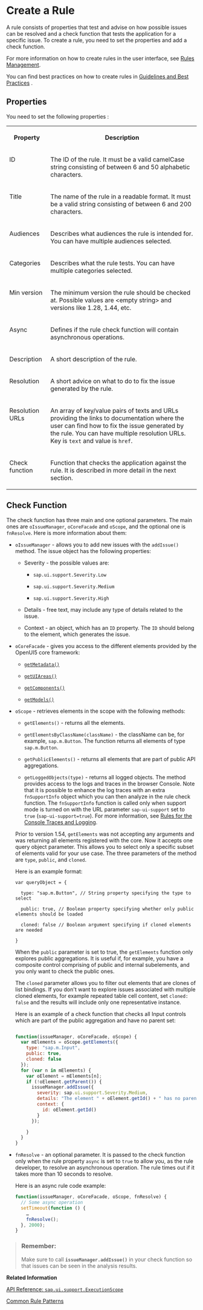 <!-- loioc24569de859446819798c5dc53ac604d -->

# Create a Rule

A rule consists of properties that test and advise on how possible issues can be resolved and a check function that tests the application for a specific issue. To create a rule, you need to set the properties and add a check function.

For more information on how to create rules in the user interface, see [Rules Management](rules-management-3fc864a.md).

You can find best practices on how to create rules in [Guidelines and Best Practices](guidelines-and-best-practices-eaeea19.md) .



<a name="loioc24569de859446819798c5dc53ac604d__section_uss_5gd_21b"/>

## Properties

You need to set the following properties :


<table>
<tr>
<th valign="top">

Property

</th>
<th valign="top">

Description

</th>
</tr>
<tr>
<td valign="top">

ID

</td>
<td valign="top">

The ID of the rule. It must be a valid camelCase string consisting of between 6 and 50 alphabetic characters.

</td>
</tr>
<tr>
<td valign="top">

Title

</td>
<td valign="top">

The name of the rule in a readable format. It must be a valid string consisting of between 6 and 200 characters.

</td>
</tr>
<tr>
<td valign="top">

Audiences

</td>
<td valign="top">

Describes what audiences the rule is intended for. You can have multiple audiences selected.

</td>
</tr>
<tr>
<td valign="top">

Categories

</td>
<td valign="top">

Describes what the rule tests. You can have multiple categories selected.

</td>
</tr>
<tr>
<td valign="top">

Min version

</td>
<td valign="top">

The minimum version the rule should be checked at. Possible values are <empty string\> and versions like 1.28, 1.44, etc.

</td>
</tr>
<tr>
<td valign="top">

Async

</td>
<td valign="top">

Defines if the rule check function will contain asynchronous operations.

</td>
</tr>
<tr>
<td valign="top">

Description

</td>
<td valign="top">

A short description of the rule.

</td>
</tr>
<tr>
<td valign="top">

Resolution

</td>
<td valign="top">

A short advice on what to do to fix the issue generated by the rule.

</td>
</tr>
<tr>
<td valign="top">

Resolution URLs

</td>
<td valign="top">

An array of key/value pairs of texts and URLs providing the links to documentation where the user can find how to fix the issue generated by the rule. You can have multiple resolution URLs. Key is `text` and value is `href`.

</td>
</tr>
<tr>
<td valign="top">

Check function

</td>
<td valign="top">

Function that checks the application against the rule. It is described in more detail in the next section.

</td>
</tr>
</table>



<a name="loioc24569de859446819798c5dc53ac604d__section_bmv_fhd_21b"/>

## Check Function

The check function has three main and one optional parameters. The main ones are `oIssueManager`, `oCoreFacade` and `oScope`, and the optional one is `fnResolve`. Here is more information about them:

-   `oIssueManager` - allows you to add new issues with the `addIssue()` method. The issue object has the following properties:

    -   Severity - the possible values are:

        -   `sap.ui.support.Severity.Low`

        -   `sap.ui.support.Severity.Medium`

        -   `sap.ui.support.Severity.High`


    -   Details - free text, may include any type of details related to the issue.

    -   Context - an object, which has an `ID` property. The `ID` should belong to the element, which generates the issue.


-   `oCoreFacade` - gives you access to the different elements provided by the OpenUI5 core framework:

    -   <code><a href="https://ui5.sap.com/#/api/sap.ui.base.Object/methods/getMetadata">getMetadata()</a></code>

    -   <code><a href="https://ui5.sap.com/#/api/sap.ui.core.Core/methods/getUIArea">getUIAreas()</a></code>

    -   <code><a href="https://ui5.sap.com/#/api/sap.ui.core.Core/methods/getComponent">getComponents()</a></code>

    -   <code><a href="https://ui5.sap.com/#/api/sap.ui.core.Core/methods/getModel">getModels()</a></code>


-   `oScope` - retrieves elements in the scope with the following methods:

    -   `getElements()` - returns all the elements.

    -   `getElementsByClassName(className)` - the className can be, for example, `sap.m.Button`. The function returns all elements of type `sap.m.Button`.

    -   `getPublicElements()` - returns all elements that are part of public API aggregations.

    -   `getLoggedObjects(type)` - returns all logged objects. The method provides access to the logs and traces in the browser Console. Note that it is possible to enhance the log traces with an extra `fnSupportInfo` object which you can then analyze in the rule check function. The `fnSupportInfo` function is called only when support mode is turned on with the URL parameter `sap-ui-support` set to `true` \(`sap-ui-support=true`\). For more information, see [Rules for the Console Traces and Logging](common-rule-patterns-3fc1412.md#loio3fc141206cee4ab2aa514b569ed423c0__section_Rules_for_the_Console_Traces_and_Logging).


    Prior to version 1.54, `getElements` was not accepting any arguments and was returning all elements registered with the core. Now it accepts one query object parameter. This allows you to select only a specific subset of elements valid for your use case. The three parameters of the method are `type`, `public`, and `cloned`.

    Here is an example format:

    ```
    var queryObject = {
    
      type: "sap.m.Button", // String property specifying the type to select
    
      public: true, // Boolean property specifying whether only public elements should be loaded
    
      cloned: false // Boolean argument specifying if cloned elements are needed
    
    }
    ```

    When the `public` parameter is set to true, the `getElements` function only explores public aggregations. It is useful if, for example, you have a composite control comprising of public and internal subelements, and you only want to check the public ones.

    The `cloned` parameter allows you to filter out elements that are clones of list bindings. If you don't want to explore issues associated with multiple cloned elements, for example repeated table cell content, set `cloned: false` and the results will include only one representative instance.

    Here is an example of a check function that checks all Input controls which are part of the public aggregation and have no parent set:

    ```js
    
    function(issueManager, oCoreFacade, oScope) {
      var mElements = oScope.getElements({
        type: "sap.m.Input",
        public: true,
        cloned: false
      });
      for (var n in mElements) {
        var oElement = mElements[n];
        if (!oElement.getParent()) {
          issueManager.addIssue({
            severity: sap.ui.support.Severity.Medium,
            details: "The element " + oElement.getId() + " has no parent.",
            context: {
              id: oElement.getId()
            }
          });
    
        }
      }
    }
    
    ```

-   `fnResolve` - an optional parameter. It is passed to the check function only when the rule property `async` is set to `true` to allow you, as the rule developer, to resolve an asynchronous operation. The rule times out if it takes more than 10 seconds to resolve.

    Here is an async rule code example:

    ```js
    function(issueManager, oCoreFacade, oScope, fnResolve) {
      // Some async operation
      setTimeout(function () {
        …
        fnResolve();
      }, 2000);
    }
    
    ```


> ### Remember:  
> Make sure to call <code><b>issueManager.addIssue()</b></code> in your check function so that issues can be seen in the analysis results.

**Related Information**  


[API Reference: `sap.ui.support.ExecutionScope`](https://ui5.sap.com/#/api/sap.ui.support.ExecutionScope)

[Common Rule Patterns](common-rule-patterns-3fc1412.md "The Support Assistant checks verify different aspects of your web application - from the view/elements structure and control properties to the dynamic, data and event-driven interactions. You can traverse the DOM tree, look at error logs during startup or check the CSS.")

